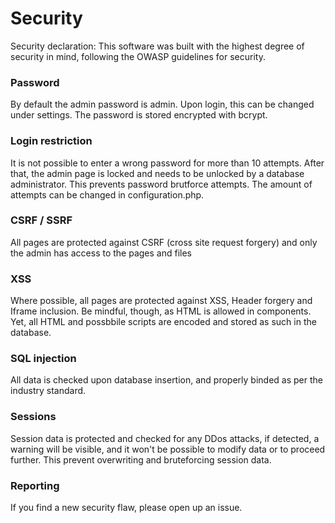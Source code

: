 # Security

Security declaration: This software was built with the highest degree of security in mind, following the OWASP guidelines for security.

### Password
By default the admin password is admin. Upon login, this can be changed under settings. The password is stored encrypted with bcrypt.

### Login restriction
It is not possible to enter a wrong password for more than 10 attempts. After that, the admin page is locked and needs to be unlocked by a database administrator. This prevents password brutforce attempts. The amount of attempts can be changed in configuration.php.

### CSRF / SSRF
All pages are protected against CSRF (cross site request forgery) and only the admin has access to the pages and files

### XSS
Where possible, all pages are protected against XSS, Header forgery and Iframe inclusion. Be mindful, though, as HTML is allowed in components. Yet, all HTML and possbbile scripts are encoded and stored as such in the database.

### SQL injection
All data is checked upon database insertion, and properly binded as per the industry standard. 

### Sessions
Session data is protected and checked for any DDos attacks, if detected, a warning will be visible, and it won't be possible to modify data or to proceed further. This prevent overwriting and bruteforcing session data.

### Reporting
If you find a new security flaw, please open up an issue.
